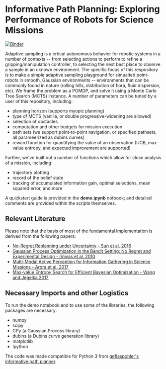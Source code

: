 # Informative Path Planning: Exploring Performance of Robots for Science Missions

[![Binder](https://mybinder.org/badge_logo.svg)](https://mybinder.org/v2/gh/xanxustyle/geflaspohler-info-pathplan/HEAD)

Adaptive sampling is a crtical autonomous behavior for robotic systems in a number of contexts -- from selecting actions to perform to refine a gripping/manipulation controller, to selecting the next best place to observe a sample in an uknown environment. The specific focus of this respository is to make a simple adaptive sampling playground for simualted point-robots in smooth, Gaussian environments -- environments that can be commonly found in nature (rolling hills, distribution of flora, fluid dispersion, etc). We frame the problem as a POMDP, and solve it using a Monte Carlo Tree Search (MCTS) instance. A number of parameters can be tuned by a user of this repository, including:
* planning horizon (supports myopic planning)
* type of MCTS (vanilla, or double progressive-widening are allowed)
* selection of obstacles
* computation and other budgets for mission execution
* path sets (we support point-to-point navigation, or specified pathsets, all parameerized as dubins curves)
* reward function for quantifying the value of an observation (UCB, max-value entropy, and expected improvement are supported)

Further, we've built out a number of functions which allow for close analysis of a mission, including:
* trajectory plotting
* record of the belief state
* tracking of accumulated information gain, optimal selections, mean squared error, and more

A quickstart guide is provided in the **demo.ipynb** notbook; and detailed comments are provided within the scripts themselves.


## Relevant Literature

Please note that the basis of most of the fundamental implementation is derived from the following papers:
* [No-Regret Replanning under Uncertainty - Sun et al. 2016](https://arxiv.org/pdf/1609.05162.pdf)
* [Gaussian Process Optimization in the Bandit Setting: No Regret and Experimental Design - rinivas et al. 2010](https://arxiv.org/pdf/1609.05162.pdf)
* [Multi-Modal Active Perception for Information Gathering in Science Missions - Arora et al. 2017](https://arxiv.org/pdf/1712.09716.pdf)
* [Max-value Entropy Search for Efficient Bayesian Optimization - Wang and Jegelka 2017](https://arxiv.org/pdf/1703.01968.pdf)


## Necessary Imports and other Logistics

To run the demo notebook and to use some of the libraries, the following packages are necessary:

* numpy
* scipy
* GPy (a Gaussian Process library)
* dubins (a Dubins curve generation library)
* matplotlib
* Ipython

The code was made compatible for Python 3 from [geflaspohler's informative path planner](https://github.com/geflaspohler/informative-path-planning).
